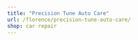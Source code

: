 ```yaml
---
title: "Precision Tune Auto Care"
url: /florence/precision-tune-auto-care/
shop: car repair
---
```

